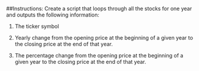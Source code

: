 ##Instructions:
Create a script that loops through all the stocks for one year and outputs the following information:

1.  The ticker symbol

2.  Yearly change from the opening price at the beginning of a given year to the closing price at the end of that year.

3.  The percentage change from the opening price at the beginning of a given year to the closing price at the end of that year.

